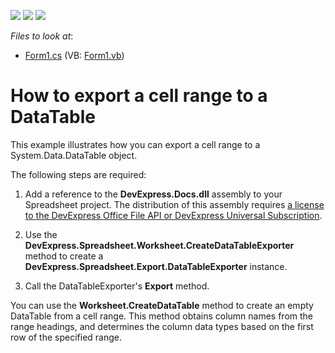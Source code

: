 <!-- default badges list -->
![](https://img.shields.io/endpoint?url=https://codecentral.devexpress.com/api/v1/VersionRange/128613578/15.1.8%2B)
[![](https://img.shields.io/badge/Open_in_DevExpress_Support_Center-FF7200?style=flat-square&logo=DevExpress&logoColor=white)](https://supportcenter.devexpress.com/ticket/details/E4997)
[![](https://img.shields.io/badge/📖_How_to_use_DevExpress_Examples-e9f6fc?style=flat-square)](https://docs.devexpress.com/GeneralInformation/403183)
<!-- default badges end -->
<!-- default file list -->
*Files to look at*:

* [Form1.cs](./CS/ExportToDataTableExample/Form1.cs) (VB: [Form1.vb](./VB/ExportToDataTableExample/Form1.vb))
<!-- default file list end -->
# How to export a cell range to a DataTable


This example illustrates how you can export a cell range to a System.Data.DataTable object.

The following steps are required:

1) Add a reference to the **DevExpress.Docs.dll** assembly to your Spreadsheet project. The distribution of this assembly requires <a href="https://www.devexpress.com/products/net/office-file-api/">a license to the DevExpress Office File API or DevExpress Universal Subscription</a>.

2) Use the **DevExpress.Spreadsheet.Worksheet.CreateDataTableExporter** method to create a **DevExpress.Spreadsheet.Export.DataTableExporter** instance.

3) Call the DataTableExporter's **Export** method.

You can use the **Worksheet.CreateDataTable** method to create an empty DataTable from a cell range. This method obtains column names from the range headings, and determines the column data types based on the first row of the specified range.
